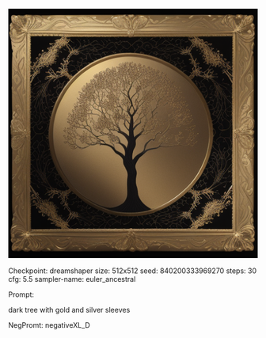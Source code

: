 ![Image](images/ComfyUI_00093_.png)

Checkpoint: dreamshaper
size: 512x512
seed: 840200333969270
steps: 30
cfg: 5.5
sampler-name: euler_ancestral

Prompt:

dark tree with gold and silver sleeves

NegPromt:
negativeXL_D
